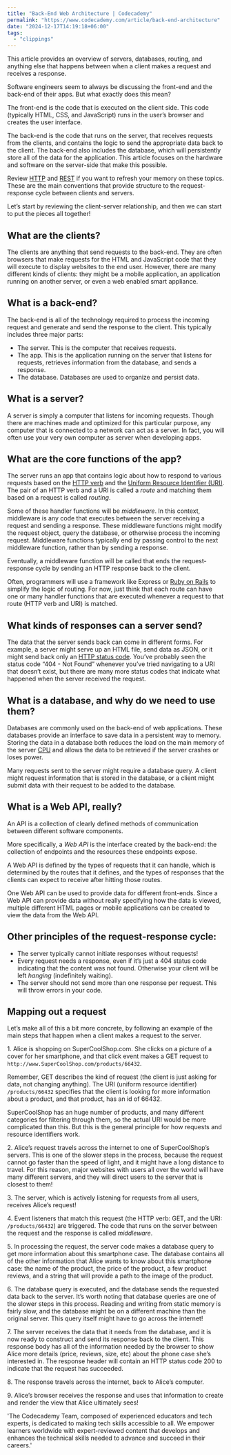 ```yaml
---
title: "Back-End Web Architecture | Codecademy"
permalink: "https://www.codecademy.com/article/back-end-architecture"
date: "2024-12-17T14:19:18+06:00"
tags:
  - "clippings"
---
```

This article provides an overview of servers, databases, routing, and anything else that happens between when a client makes a request and receives a response.

Software engineers seem to always be discussing the front-end and the back-end of their apps. But what exactly does this mean?

The front-end is the code that is executed on the client side. This code (typically HTML, CSS, and JavaScript) runs in the user’s browser and creates the user interface.

The back-end is the code that runs on the server, that receives requests from the clients, and contains the logic to send the appropriate data back to the client. The back-end also includes the database, which will persistently store all of the data for the application. This article focuses on the hardware and software on the server-side that make this possible.

Review [HTTP](https://www.codecademy.com/articles/http-requests) and [REST](https://www.codecademy.com/articles/what-is-rest) if you want to refresh your memory on these topics. These are the main conventions that provide structure to the request-response cycle between clients and servers.

Let’s start by reviewing the client-server relationship, and then we can start to put the pieces all together!

## What are the clients?

The clients are anything that send requests to the back-end. They are often browsers that make requests for the HTML and JavaScript code that they will execute to display websites to the end user. However, there are many different kinds of clients: they might be a mobile application, an application running on another server, or even a web enabled smart appliance.

## What is a back-end?

The back-end is all of the technology required to process the incoming request and generate and send the response to the client. This typically includes three major parts:

- The server. This is the computer that receives requests.
- The app. This is the application running on the server that listens for requests, retrieves information from the database, and sends a response.
- The database. Databases are used to organize and persist data.

## What is a server?

A server is simply a computer that listens for incoming requests. Though there are machines made and optimized for this particular purpose, any computer that is connected to a network can act as a server. In fact, you will often use your very own computer as server when developing apps.

## What are the core functions of the app?

The server runs an app that contains logic about how to respond to various requests based on the [HTTP verb](https://developer.mozilla.org/en-US/docs/Web/HTTP/Methods) and the [Uniform Resource Identifier (URI)](https://developer.mozilla.org/en-US/docs/Glossary/URI). The pair of an HTTP verb and a URI is called a *route* and matching them based on a request is called *routing*.

Some of these handler functions will be *middleware*. In this context, middleware is any code that executes between the server receiving a request and sending a response. These middleware functions might modify the request object, query the database, or otherwise process the incoming request. Middleware functions typically end by passing control to the next middleware function, rather than by sending a response.

Eventually, a middleware function will be called that ends the request-response cycle by sending an HTTP response back to the client.

Often, programmers will use a framework like Express or [Ruby on Rails](https://www.codecademy.com/resources/blog/what-is-ruby-on-rails/) to simplify the logic of routing. For now, just think that each route can have one or many handler functions that are executed whenever a request to that route (HTTP verb and URI) is matched.

## What kinds of responses can a server send?

The data that the server sends back can come in different forms. For example, a server might serve up an HTML file, send data as JSON, or it might send back only an [HTTP status code](http://www.restapitutorial.com/httpstatuscodes.html). You’ve probably seen the status code “404 - Not Found” whenever you’ve tried navigating to a URI that doesn’t exist, but there are many more status codes that indicate what happened when the server received the request.

## What is a database, and why do we need to use them?

Databases are commonly used on the back-end of web applications. These databases provide an interface to save data in a persistent way to memory. Storing the data in a database both reduces the load on the main memory of the server [CPU](https://www.codecademy.com/resources/blog/what-is-a-cpu/) and allows the data to be retrieved if the server crashes or loses power.

Many requests sent to the server might require a database query. A client might request information that is stored in the database, or a client might submit data with their request to be added to the database.

## What is a Web API, really?

An API is a collection of clearly defined methods of communication between different software components.

More specifically, a *Web API* is the interface created by the back-end: the collection of endpoints and the resources these endpoints expose.

A Web API is defined by the types of requests that it can handle, which is determined by the routes that it defines, and the types of responses that the clients can expect to receive after hitting those routes.

One Web API can be used to provide data for different front-ends. Since a Web API can provide data without really specifying how the data is viewed, multiple different HTML pages or mobile applications can be created to view the data from the Web API.

## Other principles of the request-response cycle:

- The server typically cannot initiate responses without requests!
- Every request needs a response, even if it’s just a 404 status code indicating that the content was not found. Otherwise your client will be left *hanging* (indefinitely waiting).
- The server should not send more than one response per request. This will throw errors in your code.

## Mapping out a request

Let’s make all of this a bit more concrete, by following an example of the main steps that happen when a client makes a request to the server.

1\. Alice is shopping on SuperCoolShop.com. She clicks on a picture of a cover for her smartphone, and that click event makes a GET request to `http://www.SuperCoolShop.com/products/66432`.

Remember, GET describes the kind of request (the client is just asking for data, not changing anything). The URI (uniform resource identifier) `/products/66432` specifies that the client is looking for more information about a product, and that product, has an id of 66432.

SuperCoolShop has an huge number of products, and many different categories for filtering through them, so the actual URI would be more complicated than this. But this is the general principle for how requests and resource identifiers work.

2\. Alice’s request travels across the internet to one of SuperCoolShop’s servers. This is one of the slower steps in the process, because the request cannot go faster than the speed of light, and it might have a long distance to travel. For this reason, major websites with users all over the world will have many different servers, and they will direct users to the server that is closest to them!

3\. The server, which is actively listening for requests from all users, receives Alice’s request!

4\. Event listeners that match this request (the HTTP verb: GET, and the URI: `/products/66432`) are triggered. The code that runs on the server between the request and the response is called *middleware*.

5\. In processing the request, the server code makes a database query to get more information about this smartphone case. The database contains all of the other information that Alice wants to know about this smartphone case: the name of the product, the price of the product, a few product reviews, and a string that will provide a path to the image of the product.

6\. The database query is executed, and the database sends the requested data back to the server. It’s worth noting that database queries are one of the slower steps in this process. Reading and writing from static memory is fairly slow, and the database might be on a different machine than the original server. This query itself might have to go across the internet!

7\. The server receives the data that it needs from the database, and it is now ready to construct and send its response back to the client. This response body has all of the information needed by the browser to show Alice more details (price, reviews, size, etc) about the phone case she’s interested in. The response header will contain an HTTP status code 200 to indicate that the request has succeeded.

8\. The response travels across the internet, back to Alice’s computer.

9\. Alice’s browser receives the response and uses that information to create and render the view that Alice ultimately sees!

'The Codecademy Team, composed of experienced educators and tech experts, is dedicated to making tech skills accessible to all. We empower learners worldwide with expert-reviewed content that develops and enhances the technical skills needed to advance and succeed in their careers.'